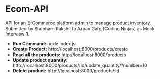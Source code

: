 # Ecom-API

<p>API for an E-Commerce platform admin to manage product inventory.<br> Submitted by Shubham Rakshit to Arpan Garg (Coding Ninjas) as Mock Interview 1.
</p>
<ul>
  <li><strong>Run Command:</strong> node index.js </li>
  <li><strong>Create Product:</strong> http://localhost:8000/products/create </li>
  <li><strong>Read all the products:</strong> http://localhost:8000/products </li>
  <li><strong>Update product quantity:</strong> http://localhost:8000/products/:id/update_quantity/?number=10 </li>
  <li><strong>Delete product:</strong> http://localhost:8000/products/:id </li>
</ul>
